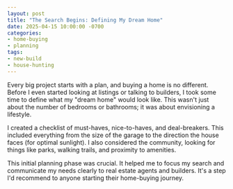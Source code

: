 ```yaml
---
layout: post
title: "The Search Begins: Defining My Dream Home"
date: 2025-04-15 10:00:00 -0700
categories:
- home-buying
- planning
tags:
- new-build
- house-hunting
---
```


Every big project starts with a plan, and buying a home is no different. Before I even started looking at listings or talking to builders, I took some time to define what my "dream home" would look like. This wasn't just about the number of bedrooms or bathrooms; it was about envisioning a lifestyle.

I created a checklist of must-haves, nice-to-haves, and deal-breakers. This included everything from the size of the garage to the direction the house faces (for optimal sunlight). I also considered the community, looking for things like parks, walking trails, and proximity to amenities.

This initial planning phase was crucial. It helped me to focus my search and communicate my needs clearly to real estate agents and builders. It's a step I'd recommend to anyone starting their home-buying journey.
